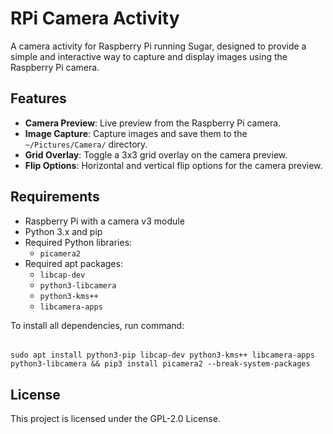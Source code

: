 # RPi Camera Activity

A camera activity for Raspberry Pi running Sugar, designed to provide a simple and interactive way to capture and display images using the Raspberry Pi camera.

## Features
- **Camera Preview**: Live preview from the Raspberry Pi camera.
- **Image Capture**: Capture images and save them to the `~/Pictures/Camera/` directory.
- **Grid Overlay**: Toggle a 3x3 grid overlay on the camera preview.
- **Flip Options**: Horizontal and vertical flip options for the camera preview.

## Requirements
- Raspberry Pi with a camera v3 module
- Python 3.x and pip
- Required Python libraries:
  - `picamera2`
- Required apt packages:
  - `libcap-dev`
  - `python3-libcamera`
  - `python3-kms++`
  - `libcamera-apps`

To install all dependencies, run command:

######
    sudo apt install python3-pip libcap-dev python3-kms++ libcamera-apps python3-libcamera && pip3 install picamera2 --break-system-packages


## License

This project is licensed under the GPL-2.0 License.
